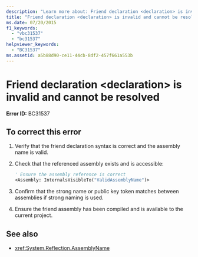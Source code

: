 ```yaml
---
description: "Learn more about: Friend declaration <declaration> is invalid and cannot be resolved"
title: "Friend declaration <declaration> is invalid and cannot be resolved"
ms.date: 07/20/2015
f1_keywords:
  - "vbc31537"
  - "bc31537"
helpviewer_keywords:
  - "BC31537"
ms.assetid: a5b88d90-ce11-44cb-8df2-457f661a553b
---
```

# Friend declaration \<declaration> is invalid and cannot be resolved

**Error ID:** BC31537

## To correct this error

1. Verify that the friend declaration syntax is correct and the assembly name is valid.

2. Check that the referenced assembly exists and is accessible:

   ```vb
   ' Ensure the assembly reference is correct
   <Assembly: InternalsVisibleTo("ValidAssemblyName")>
   ```

3. Confirm that the strong name or public key token matches between assemblies if strong naming is used.

4. Ensure the friend assembly has been compiled and is available to the current project.

## See also

- <xref:System.Reflection.AssemblyName>
